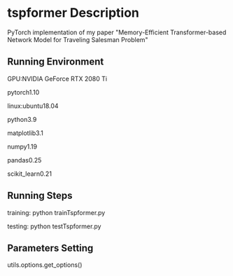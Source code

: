 
# tspformer Description

PyTorch implementation of my paper "Memory-Efficient Transformer-based Network Model for Traveling Salesman Problem"

## Running Environment

GPU:NVIDIA GeForce RTX 2080 Ti

pytorch1.10

linux:ubuntu18.04

python3.9

matplotlib3.1

numpy1.19

pandas0.25

scikit_learn0.21


## Running Steps

training: python trainTspformer.py

testing: python testTspformer.py


## Parameters Setting

utils.options.get_options()
